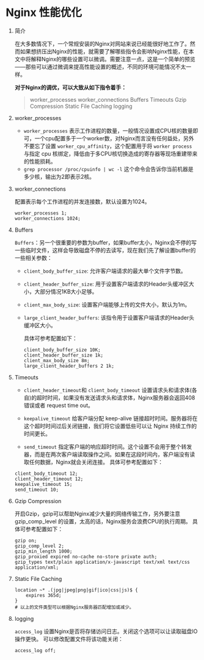 # Nginx 性能优化

1. 简介

   在大多数情况下，一个常规安装的Nginx对网站来说已经能很好地工作了。然而如果想挤压出Nginx的性能，就需要了解哪些指令会影响Nginx性能，在本文中将解释Nginx的哪些设置可以微调。需要注意一点，这是一个简单的预览——那些可以通过微调来提高性能设置的概述，不同的环境可能情况不太一样。

   **对于Nginx的调优，可以大致从如下指令着手：**

   > worker_processes 
   > worker_connections
   > Buffers
   > Timeouts
   > Gzip Compression
   > Static File Caching
   > logging

2. worker_processes

   - `worker_processes` 表示工作进程的数量，一般情况设置成CPU核的数量即可，一个cpu配置多于一个worker数，对Nginx而言没有任何益处，另外不要忘了设置 `worker_cpu_affinity`，这个配置用于将 `worker process` 与指定 cpu 核绑定，降低由于多CPU核切换造成的寄存器等现场重建带来的性能损耗。 
   - `grep processor /proc/cpuinfo | wc -l` 这个命令会告诉你当前机器是多少核，输出为2即表示2核。

3. worker_connections

   配置表示每个工作进程的并发连接数，默认设置为1024。

   ```nginx
   worker_processes 1;
   worker_connections 1024;
   ```

4. Buffers

   `Buffers`：另一个很重要的参数为buffer，如果buffer太小，Nginx会不停的写一些临时文件，这样会导致磁盘不停的去读写，现在我们先了解设置buffer的一些相关参数： 

   - `client_body_buffer_size`: 允许客户端请求的最大单个文件字节数。

   - `client_header_buffer_size`: 用于设置客户端请求的Header头缓冲区大小，大部分情况1KB大小足够。

   - `client_max_body_size`: 设置客户端能够上传的文件大小，默认为1m。

   - `large_client_header_buffers`: 该指令用于设置客户端请求的Header头缓冲区大小。

     具体可参考配置如下：

     ```nginx
     client_body_buffer_size 10K;
     client_header_buffer_size 1k;
     client_max_body_size 8m;
     large_client_header_buffers 2 1k;
     ```

5. Timeouts

   - `client_header_timeout`和 `client_body_timeout` 设置请求头和请求体(各自)的超时时间，如果没有发送请求头和请求体，Nginx服务器会返回408错误或者 request time out。 

   - `keepalive_timeout` 给客户端分配 keep-alive 链接超时时间。服务器将在这个超时时间过后关闭链接，我们将它设置低些可以让 Nginx 持续工作的时间更长。

   -  `send_timeout` 指定客户端的响应超时时间。这个设置不会用于整个转发器，而是在两次客户端读取操作之间。如果在这段时间内，客户端没有读取任何数据，Nginx就会关闭连接。
     具体可参考配置如下：

     ```nginx
     client_body_timeout 12;
     client_header_timeout 12;
     keepalive_timeout 15;
     send_timeout 10;
     ```

6. Gzip Compression

   开启Gzip，gzip可以帮助Nginx减少大量的网络传输工作，另外要注意 gzip_comp_level 的设置，太高的话，Nginx服务会浪费CPU的执行周期。
   具体可参考配置如下：

   ```nginx
   gzip on;
   gzip_comp_level 2;
   gzip_min_length 1000;
   gzip_proxied expired no-cache no-store private auth;
   gzip_types text/plain application/x-javascript text/xml text/css application/xml;
   ```

7. Static File Caching

   ```nginx
   location ~* .(jpg|jpeg|png|gif|ico|css|js)$ {
       expires 365d;
   }
   # 以上的文件类型可以根据Nginx服务器匹配增加或减少。
   ```

8. logging

   `access_log` 设置Nginx是否将存储访问日志。关闭这个选项可以让读取磁盘IO操作更快。 可以修改配置文件将该功能关闭：

   ```nginx
   access_log off;
   ```

 